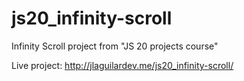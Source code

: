 # js20_infinity-scroll

Infinity Scroll project from "JS 20 projects course"

Live project: http://jlaguilardev.me/js20_infinity-scroll/

